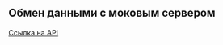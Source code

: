 ## Обмен данными с моковым сервером

[Ссылка на API](https://www.postman.com/orange-flare-8857/workspace/home-accountant/collection/22652171-8e616b30-9b28-4bc0-8d29-27d3c20964f4?action=share&creator=22652171)
